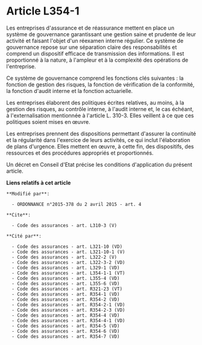# Article L354-1

Les entreprises d'assurance et de réassurance mettent en place un système de gouvernance garantissant une gestion saine et
prudente de leur activité et faisant l'objet d'un réexamen interne régulier. Ce système de gouvernance repose sur une
séparation claire des responsabilités et comprend un dispositif efficace de transmission des informations. Il est
proportionné à la nature, à l'ampleur et à la complexité des opérations de l'entreprise. 

Ce système de gouvernance comprend les fonctions clés suivantes : la fonction de gestion des risques, la fonction de
vérification de la conformité, la fonction d'audit interne et la fonction actuarielle. 

Les entreprises élaborent des politiques écrites relatives, au moins, à la gestion des risques, au contrôle interne, à
l'audit interne et, le cas échéant, à l'externalisation mentionnée à l'article L. 310-3. Elles veillent à ce que ces
politiques soient mises en œuvre. 

Les entreprises prennent des dispositions permettant d'assurer la continuité et la régularité dans l'exercice de leurs
activités, ce qui inclut l'élaboration de plans d'urgence. Elles mettent en œuvre, à cette fin, des dispositifs, des
ressources et des procédures appropriés et proportionnés. 

Un décret en Conseil d'Etat précise les conditions d'application du présent article.

**Liens relatifs à cet article**

	**Modifié par**:

	  - ORDONNANCE n°2015-378 du 2 avril 2015 - art. 4

	**Cite**:

	  - Code des assurances - art. L310-3 (V)

	**Cité par**:

	  - Code des assurances - art. L321-10 (VD)
	  - Code des assurances - art. L321-10-1 (V)
	  - Code des assurances - art. L322-2 (V)
	  - Code des assurances - art. L322-3-2 (VD)
	  - Code des assurances - art. L329-1 (VD)
	  - Code des assurances - art. L354-1-1 (VT)
	  - Code des assurances - art. L355-4 (VD)
	  - Code des assurances - art. L355-6 (VD)
	  - Code des assurances - art. R321-23 (VT)
	  - Code des assurances - art. R354-1 (VD)
	  - Code des assurances - art. R354-2 (VD)
	  - Code des assurances - art. R354-2-1 (VD)
	  - Code des assurances - art. R354-2-3 (VD)
	  - Code des assurances - art. R354-4 (VD)
	  - Code des assurances - art. R354-4-1 (VD)
	  - Code des assurances - art. R354-5 (VD)
	  - Code des assurances - art. R354-6 (VD)
	  - Code des assurances - art. R354-7 (VD)
